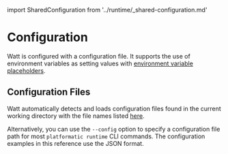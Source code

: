 import SharedConfiguration from '../runtime/_shared-configuration.md'

# Configuration 

Watt is configured with a configuration file. It supports the
use of environment variables as setting values with [environment variable placeholders](#environment-variable-placeholders).

## Configuration Files

Watt automatically detects and loads configuration files found in the current working directory with the file names listed [here](../../file-formats.md#configuration-files).

Alternatively, you can use the `--config` option to specify a configuration file path for most `platformatic runtime` CLI commands. The configuration examples in this reference use the JSON format.

<SharedConfiguration/>